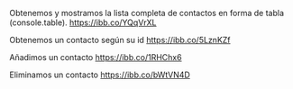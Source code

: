 Obtenemos y mostramos la lista completa de contactos en forma de tabla (console.table).
https://ibb.co/YQqVrXL

Obtenemos un contacto según su id
https://ibb.co/5LznKZf

Añadimos un contacto
https://ibb.co/1RHChx6

Eliminamos un contacto
https://ibb.co/bWtVN4D
